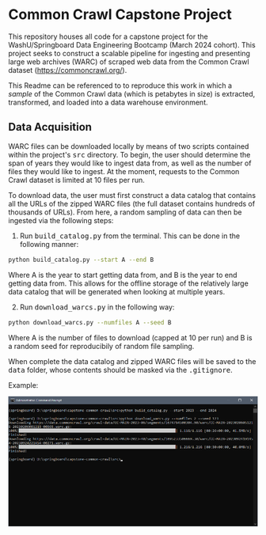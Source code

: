 # Common Crawl Capstone Project
This repository houses all code for a capstone project for the WashU/Springboard Data Engineering Bootcamp (March 2024 cohort). This project seeks to construct a scalable pipeline for ingesting and presenting large web archives (WARC) of scraped web data from the Common Crawl dataset (https://commoncrawl.org/).

This Readme can be referenced to to reproduce this work in which a *sample* of the Common Crawl data (which is petabytes in size) is extracted, transformed, and loaded into a data warehouse environment.

## Data Acquisition
WARC files can be downloaded locally by means of two scripts contained within the project's <tt>src</tt> directory. To begin, the user should determine the span of years they would like to ingest data from, as well as the number of files they would like to ingest. At the moment, requests to the Common Crawl dataset is limited at 10 files per run.

To download data, the user must first construct a data catalog that contains all the URLs of the zipped WARC files (the full dataset contains hundreds of thousands of URLs). From here, a random sampling of data can then be ingested via the following steps:

1) Run <tt>build_catalog.py</tt> from the terminal. This can be done in the following manner:
```sh
python build_catalog.py --start A --end B
```

Where A is the year to start getting data from, and B is the year to end getting data from. This allows for the offline storage of the relatively large data catalog that will be generated when looking at multiple years.

2) Run <tt>download_warcs.py</tt> in the following way:
```sh
python download_warcs.py --numfiles A --seed B
```

Where A is the number of files to download (capped at 10 per run) and B is a random seed for reproducibily of random file sampling.

When complete the data catalog and zipped WARC files will be saved to the <tt>data</tt> folder, whose contents should be masked via the <tt>.gitignore</tt>.

Example:

![example_data_acquisition](docs/example_data_acquisition.png)